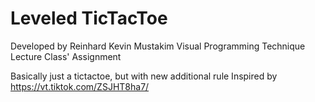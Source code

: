 # Leveled TicTacToe

Developed by Reinhard Kevin Mustakim
Visual Programming Technique Lecture Class' Assignment

Basically just a tictactoe, but with new additional rule
Inspired by https://vt.tiktok.com/ZSJHT8ha7/
